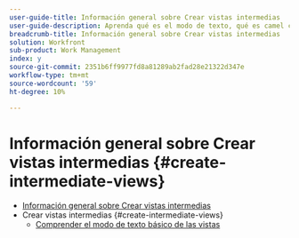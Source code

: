 ```yaml
---
user-guide-title: Información general sobre Crear vistas intermedias
user-guide-description: Aprenda qué es el modo de texto, qué es camel case y cómo utilizar algunos bloques de código básicos del modo de texto "plug and play" para crear vistas que vayan más allá de las capacidades del generador estándar.
breadcrumb-title: Información general sobre Crear vistas intermedias
solution: Workfront
sub-product: Work Management
index: y
source-git-commit: 2351b6ff9977fd8a81289ab2fad28e21322d347e
workflow-type: tm+mt
source-wordcount: '59'
ht-degree: 10%

---
```




# Información general sobre Crear vistas intermedias {#create-intermediate-views}

+ [Información general sobre Crear vistas intermedias](overview.md)
+ Crear vistas intermedias {#create-intermediate-views}
   + [Comprender el modo de texto básico de las vistas](basic-text-mode-for-views.md)



